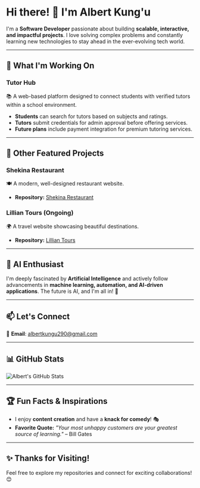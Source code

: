 # **Hi there! 👋 I'm Albert Kung'u**  

I'm a **Software Developer** passionate about building **scalable, interactive, and impactful projects**. I love solving complex problems and constantly learning new technologies to stay ahead in the ever-evolving tech world.  

---

## 🚀 **What I'm Working On**  

### **Tutor Hub**  
📚 A web-based platform designed to connect students with verified tutors within a school environment.  
- **Students** can search for tutors based on subjects and ratings.  
- **Tutors** submit credentials for admin approval before offering services.  
- **Future plans** include payment integration for premium tutoring services.  

---

## 🌟 **Other Featured Projects**  

### **Shekina Restaurant**  
🍽️ A modern, well-designed restaurant website.  
- **Repository:** [Shekina Restaurant](https://github.com/Albert290/Mpesa-Api-Shekinainnltd.git)  

### **Lillian Tours (Ongoing)**  
🌍 A travel website showcasing beautiful destinations.  
- **Repository:** [Lillian Tours](https://github.com/Albert290/Lillian-Tours.git)  

---

## 🤖 **AI Enthusiast**  

I'm deeply fascinated by **Artificial Intelligence** and actively follow advancements in **machine learning, automation, and AI-driven applications**. The future is AI, and I'm all in! 🚀  

---

## 📫 **Let's Connect**  

📧 **Email**: [albertkungu290@gmail.com](mailto:albertkungu290@gmail.com)  

---

## 📊 **GitHub Stats**  

![Albert's GitHub Stats](https://github-readme-stats.vercel.app/api?username=Albert290&show_icons=true&theme=radical) 

---

## 🏆 **Fun Facts & Inspirations**  

- I enjoy **content creation** and have a **knack for comedy**! 🎭  
- **Favorite Quote:** *"Your most unhappy customers are your greatest source of learning."* – Bill Gates  

---

## ✨ **Thanks for Visiting!**  
Feel free to explore my repositories and connect for exciting collaborations! 😊  
